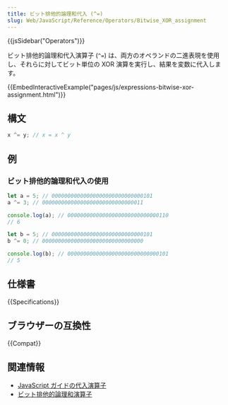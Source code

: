 ```yaml
---
title: ビット排他的論理和代入 (^=)
slug: Web/JavaScript/Reference/Operators/Bitwise_XOR_assignment
---
```


{{jsSidebar("Operators")}}

ビット排他的論理和代入演算子 (`^=`) は、両方のオペランドの二進表現を使用し、それらに対してビット単位の XOR 演算を実行し、結果を変数に代入します。

{{EmbedInteractiveExample("pages/js/expressions-bitwise-xor-assignment.html")}}

## 構文

```js
x ^= y; // x = x ^ y
```

## 例

### ビット排他的論理和代入の使用

```js
let a = 5; // 00000000000000000000000000000101
a ^= 3; // 00000000000000000000000000000011

console.log(a); // 00000000000000000000000000000110
// 6

let b = 5; // 00000000000000000000000000000101
b ^= 0; // 00000000000000000000000000000000

console.log(b); // 00000000000000000000000000000101
// 5
```

## 仕様書

{{Specifications}}

## ブラウザーの互換性

{{Compat}}

## 関連情報

- [JavaScript ガイドの代入演算子](/ja/docs/Web/JavaScript/Guide/Expressions_and_Operators#代入演算子)
- [ビット排他的論理和演算子](/ja/docs/Web/JavaScript/Reference/Operators/Bitwise_XOR)
